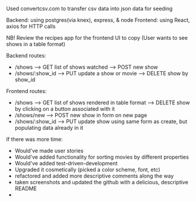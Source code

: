 Used convertcsv.com to transfer csv data into json data for seeding

Backend: using postgres(via knex), express, & node
Frontend: using React, axios for HTTP calls

NB! Review the recipes app for the frontend UI to copy (User wants to see shows in a table format)

Backend routes:
- /shows --> GET list of shows watched
        --> POST new show
- /shows/:show_id --> PUT update a show or movie
            --> DELETE show by show_id

Frontend routes:
- /shows --> GET list of shows rendered in table format    --> DELETE show by clicking on a button associated with it
- /shows/new --> POST new show in form on new page
- /shows/:show_id --> PUT update show using same form as create, but populating data already in it


If there was more time: 
- Would've made user stories
- Would've added functionality for sorting movies by different properties
- Would've added test-driven-development
- Upgraded it cosmetically (picked a color scheme, font, etc)
- refactored and added more descriptive comments along the way
- taken screenshots and updated the github with a delicious, descriptive README
- 